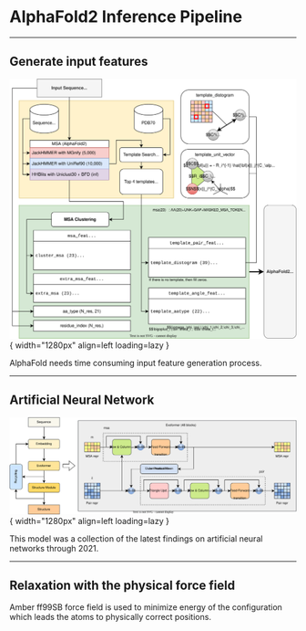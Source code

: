 # AlphaFold2 Inference Pipeline

---

## Generate input features

![AlphaFold2 input features summary](af2-feats.svg){ width="1280px" align=left loading=lazy }

AlphaFold needs time consuming input feature generation process.

---

## Artificial Neural Network

![AlphaFold2 recycling procedure summary](af2-model.svg){ width="1280px" align=left loading=lazy }

This model was a collection of the latest findings on artificial neural networks through 2021.

---

## Relaxation with the physical force field

Amber ff99SB force field is used to minimize energy of the configuration which leads the atoms to physically correct positions.
